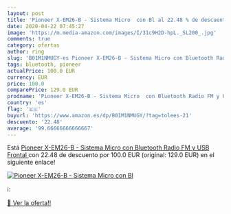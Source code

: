 ```yaml
---
layout: post
title: 'Pioneer X-EM26-B - Sistema Micro  con Bl al 22.48 % de descuento'
date: 2020-04-22 07:45:27
image: 'https://m.media-amazon.com/images/I/31c9H2D-hpL._SL200_.jpg'
comments: true
category: ofertas
author: ring
slug: 'B01M1NMUGY-es Pioneer X-EM26-B - Sistema Micro con Bluetooth Radio FM y...'
tags: bluetooth, pioneer
actualPrice: 100.0 EUR
currency: EUR
price: 100.0
comparePrice: 129.0 EUR
prodname: 'Pioneer X-EM26-B - Sistema Micro  con Bluetooth Radio FM y USB Frontal '
country: 'es'
flag: '🇪🇸'
buyurl: 'https://www.amazon.es/dp/B01M1NMUGY/?tag=tolees-21'
descuento: '22.48'
average: '99.66666666666667'
---
```


Está [Pioneer X-EM26-B - Sistema Micro  con Bluetooth Radio FM y USB Frontal ](https://www.amazon.es/dp/B01M1NMUGY/?tag=tolees-21) con 22.48 de descuento por 100.0 EUR (original: 129.0 EUR) en el siguiente enlace!

[![Pioneer X-EM26-B - Sistema Micro  con Bl](https://m.media-amazon.com/images/I/31c9H2D-hpL._SL200_.jpg)](https://www.amazon.es/dp/B01M1NMUGY/?tag=tolees-21)

ℹ️:


[🛒 Ver la oferta!!](https://www.amazon.es/dp/B01M1NMUGY/?tag=tolees-21)
